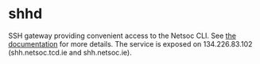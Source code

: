 # shhd

SSH gateway providing convenient access to the Netsoc CLI. See [the documentation](../../../../shh/) for more details.
The service is exposed on 134.226.83.102 (shh.netsoc.tcd.ie and shh.netsoc.ie).
